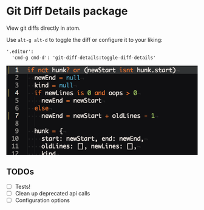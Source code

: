# Git Diff Details package

View git diffs directly in atom.

Use `alt-g alt-d` to toggle the diff or configure it to your liking:

```
'.editor':
  'cmd-g cmd-d': 'git-diff-details:toggle-diff-details'
```

![git-diff-details](/demo.gif?raw=true)

## TODOs

- [ ] Tests!
- [ ] Clean up deprecated api calls
- [ ] Configuration options
